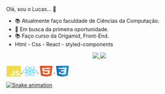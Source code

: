 Olá, sou o Lucas... 👋

- 📚 Atualmente faço faculdade de Ciências da Computação.
- 💼 Em busca da primeira oportunidade.
- 📚 Faço curso da Origamid, Front-End.
- Html - Css - React - styled-components

<div align="center">
  <a href="https://github.com/lucasleitedosreis">
  <img height="180em" src="https://github-readme-stats.vercel.app/api?username=lucasleitedosreis&show_icons=true&theme=dracula&include_all_commits=true&count_private=true"/>
  <img height="180em" src="https://github-readme-stats.vercel.app/api/top-langs/?username=lucasleitedosreis&layout=compact&langs_count=7&theme=dracula"/>
</div>

<div>
<div style="display: inline_block"><br>
  <img align="center" alt="Lucas-Js" height="30" width="40" src="https://raw.githubusercontent.com/devicons/devicon/master/icons/javascript/javascript-plain.svg">
  <img align="center" alt="Lucas-React" height="30" width="40" src="https://raw.githubusercontent.com/devicons/devicon/master/icons/react/react-original.svg">
  <img align="center" alt="Lucas-HTML" height="30" width="40" src="https://raw.githubusercontent.com/devicons/devicon/master/icons/html5/html5-original.svg">
  <img align="center" alt="Lucas-CSS" height="30" width="40" src="https://raw.githubusercontent.com/devicons/devicon/master/icons/css3/css3-original.svg">
</div>

  
 ![Snake animation](https://github.com/lucasleitedosreis/lucasleitedosreis/blob/output/github-contribution-grid-snake.svg)

</div>
